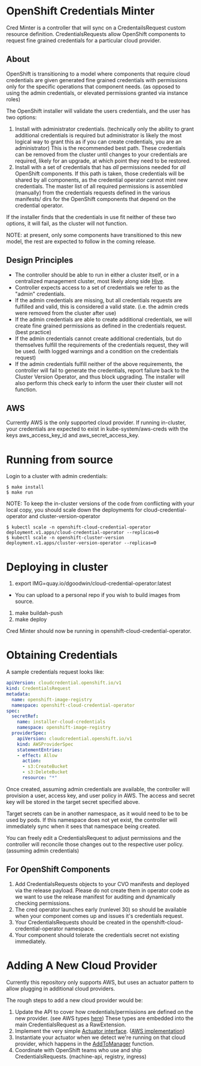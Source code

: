 # OpenShift Credentials Minter

Cred Minter is a controller that will sync on a CredentailsRequest custom
resource definition. CredentialsRequests allow OpenShift components to
request fine grained credentials for a particular cloud provider.

## About

OpenShift is transitioning to a model where components that require cloud credentials are given generated fine grained credentials with permissions only for the specific operations that component needs. (as opposed to using the admin credentials, or elevated permissions granted via instance roles)

The OpenShift installer will validate the users credentials, and the user has two options:

 1. Install with administrator credentials. (technically only the ability to grant additional credentials is required but administrator is likely the most logical way to grant this as if you can create credentials, you are an administrator) This is the recommended best path. These credentials can be removed from the cluster until changes to your credentials are required, likely for an upgrade, at which point they need to be restored.
 1. Install with a set of credentials that has *all* permissions needed for *all* OpenShift components. If this path is taken, those credentials will be shared by all components, as the credential operator cannot mint new credentials. The master list of all required permissions is assembled (manually) from the credentials requests defined in the various manifests/ dirs for the OpenShift components that depend on the credential operator.

If the installer finds that the credentials in use fit neither of these two options, it will fail, as the cluster will not function.

NOTE: at present, only some components have transitioned to this new model, the rest are expected to follow in the coming release.

## Design Principles

  * The controller should be able to run in either a cluster itself, or in a centralized management cluster, most likely along side [Hive](https://github.com/openshift/hive).
  * Controller expects access to a set of credentials we refer to as the "admin" credentials.
  * If the admin credentials are missing, but all credentials requests are fulfilled and valid, this is considered a valid state. (i.e. the admin creds were removed from the cluster after use)
  * If the admin credentials are able to create additional credentials, we will create fine grained permissions as defined in the credentials request. (best practice)
  * If the admin credentials cannot create additional credentials, but do themselves fulfill the requirements of the credentials request, they will be used. (with logged warnings and a condition on the credentials request)
  * If the admin credentials fulfill neither of the above requirements, the controller will fail to generate the credentials, report failure back to the Cluster Version Operator, and thus block upgrading. The installer will also perform this check early to inform the user their cluster will not function.

## AWS

Currently AWS is the only supported cloud provider. If running in-cluster, your credentials are expected to exist in kube-system/aws-creds with the keys aws_access_key_id and aws_secret_access_key.

# Running from source

Login to a cluster with admin credentials:

```
$ make install
$ make run
```

NOTE: To keep the in-cluster versions of the code from conflicting with your local copy, you should scale down the deployments for cloud-credential-operator and cluster-version-operator

```
$ kubectl scale -n openshift-cloud-credential-operator deployment.v1.apps/cloud-credential-operator --replicas=0
$ kubectl scale -n openshift-cluster-version deployment.v1.apps/cluster-version-operator --replicas=0
```

# Deploying in cluster

 1. export IMG=quay.io/dgoodwin/cloud-credential-operator:latest
   * You can upload to a personal repo if you wish to build images from source.
 1. make buildah-push
 1. make deploy

Cred Minter should now be running in openshift-cloud-credential-operator.

# Obtaining Credentials

A sample credentials request looks like:

```yaml
apiVersion: cloudcredential.openshift.io/v1
kind: CredentialsRequest
metadata:
  name: openshift-image-registry
  namespace: openshift-cloud-credential-operator
spec:
  secretRef:
    name: installer-cloud-credentials
    namespace: openshift-image-registry
  providerSpec:
    apiVersion: cloudcredential.openshift.io/v1
    kind: AWSProviderSpec
    statementEntries:
    - effect: Allow
      action:
      - s3:CreateBucket
      - s3:DeleteBucket
      resource: "*"
```

Once created, assuming admin credentials are available, the controller will provision a user, access key, and user policy in AWS. The access and secret key will be stored in the target secret specified above.

Target secrets can be in another namespace, as it would need to be to be used by pods. If this namespace does not yet exist, the controller will immediately sync when it sees that namespace being created.

You can freely edit a CredentialsRequest to adjust permissions and the controller will reconcile those changes out to the respective user policy. (assuming admin credentials)

## For OpenShift Components

 1. Add CredentialsRequests objects to your CVO manifests and deployed via the release payload. Please do not create them in operator code as we want to use the release manifest for auditing and dynamically checking permissions.
 1. The cred operator launches early (runlevel 30) so should be available when your component comes up and issues it's credentials request.
 1. Your CredentialsRequests should be created in the openshift-cloud-credential-operator namespace.
 1. Your component should tolerate the credentials secret not existing immediately.

# Adding A New Cloud Provider

Currently this repository only supports AWS, but uses an actuator pattern to allow plugging in additional cloud providers.

The rough steps to add a new cloud provider would be:

 1. Update the API to cover how credentials/permissions are defined on the new provider. (see AWS types [here](https://github.com/openshift/cloud-credential-operator/blob/master/pkg/apis/cloudcredential/v1/aws_types.go)) These types are embedded into the main CredentialsRequest as a RawExtension.
 1. Implement the very simple [Actuator interface](https://github.com/openshift/cloud-credential-operator/blob/master/pkg/controller/credentialsrequest/actuator/actuator.go). ([AWS implementation](https://github.com/openshift/cloud-credential-operator/tree/master/pkg/actuators/aws/actuator))
 1. Instantiate your actuator when we detect we're running on that cloud provider, which happens in the [AddToManager](https://github.com/openshift/cloud-credential-operator/blob/master/pkg/controller/controller.go#L49) function.
 1. Coordinate with OpenShift teams who use and ship CredentialsRequests. (machine-api, registry, ingress)
